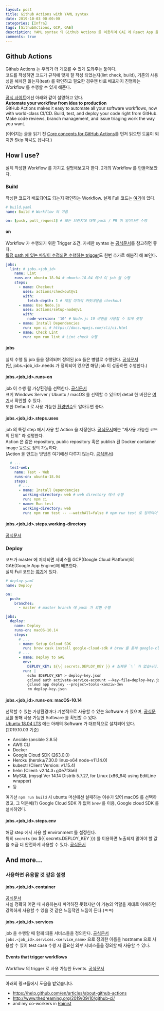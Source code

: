```yaml
---
layout: post
title: Github Actions with YAML syntax
date: 2019-10-03 00:00:00
categories: [Infra]
tags: [GithubActions, GCP, GAE]
description: YAML syntax 의 Github Actions 를 이용하여 GAE 에 React App 을 배포한다. 
comments: true
---
```


## Github Actions

Github Actions 는 우리가 더 게으를 수 있게 도와주는 툴이다.  
코드를 작성하면 코드가 규칙에 맞게 잘 작성 되었는지(lint check, build), 기존의 사용성을 해치진 않는지(test) 를 확인하고 필요한 경우엔 바로 배포까지 진행하는 Workflow 를 수행할 수 있게 해준다.

[공식 사이트](https://github.com/features/actions)에선 아래와 같이 설명하고 있다.  
**Automate your workflow from idea to production**  
GitHub Actions makes it easy to automate all your software workflows, now with world-class CI/CD. Build, test, and deploy your code right from GitHub. Make code reviews, branch management, and issue triaging work the way you want.

(이어지는 글을 읽기 전 [Core concepts for GitHub Actions](https://help.github.com/en/articles/about-github-actions#core-concepts-for-github-actions)를 먼저 읽으면 도움이 되지만 Skip 하셔도 됩니다.)  


## How I use?

실제 작성한 Workflow 를 가지고 설명해보고자 한다. 2개의 Workflow 를 만들어보았다.  


### Build

작성한 코드가 배포되어도 되는지 확인하는 Workflow. 실제 Full 코드는 [여기](ihttps://github.com/kanziw/tools/blob/7707aa8054/.github/workflows/build.yaml)에 있다.  


```yaml
# build.yaml
name: Build # Workflow 의 이름

on: [push, pull_request] # 모든 브랜치에 대해 push / PR 이 일어나면 수행
```

#### on

Workflow 가 수행되기 위한 Trigger 조건. 자세한 syntax 는 [공식문서](https://help.github.com/en/articles/workflow-syntax-for-github-actions#on)를 참고하면 좋다.  
[특정 path 에 있는 파일이 수정되면 수행하는 trigger](https://help.github.com/en/articles/workflow-syntax-for-github-actions#onpushpull_requestpaths)도 한번 추가로 해봄직 해 보인다.  


```yaml
jobs:
  lint: # jobs.<job_id>
    name: Lint
    runs-on: ubuntu-18.04 # ubuntu-18.04 에서 이 job 을 수행
    steps:
      - name: Checkout
        uses: actions/checkout@v1
        with:
          fetch-depth: 1 # 제일 마지막 커밋내용을 checkout
      - name: Use Node.js
        uses: actions/setup-node@v1
        with:
          node-version: '10' # Node.js 10 버전을 사용할 수 있게 셋팅
      - name: Install Dependencies
        run: npm ci # https://docs.npmjs.com/cli/ci.html
      - name: Check Lint
        run: npm run lint # Lint check 수행
```

#### jobs

실제 수행 될 job 들을 정의되며 정의된 job 들은 병렬로 수행된다. [공식문서](https://help.github.com/en/articles/workflow-syntax-for-github-actions#jobs)  
(단, jobs.\<job_id\>.needs 가 정의되어 있으면 해당 job 이 성공하면 수행한다.)  


#### jobs.\<job_id\>.runs-on

job 이 수행 될 가상환경을 선택한다. [공식문서](https://help.github.com/en/articles/workflow-syntax-for-github-actions#jobsjob_idruns-on)  
크게 Windows Server / Ubuntu / macOS 를 선택할 수 있으며 detail 한 버전은 [여기](https://help.github.com/en/articles/virtual-environments-for-github-actions#supported-virtual-environments-and-hardware-resources)서 확인할 수 있다.  
또한 Default 로 사용 가능한 [환경변수](https://help.github.com/en/articles/virtual-environments-for-github-actions#default-environment-variables)도 알아두면 좋다.  


#### jobs.\<job_id\>.steps.uses

job 의 특정 step 에서 사용 할 Action 을 지정한다. [공식문서](https://help.github.com/en/articles/workflow-syntax-for-github-actions#jobsjob_idstepsuses)에는 "재사용 가능한 코드의 단위" 라 설명한다.  
Action 은 같은 repository, public repository 혹은 publish 된 Docker container image 등으로 정의 가능하다.  
(Action 을 만드는 방법은 여기에선 다루지 않는다. [공식문서](https://help.github.com/en/articles/about-actions#choosing-a-location-for-your-action))  


```yaml
  # ...
  test-web:
    name: Test - Web
    runs-on: ubuntu-18.04
    steps:
      # ...
      - name: Install Dependencies
        working-directory: web # web directory 에서 수행
        run: npm ci
      - name: Run test
        working-directory: web
        run: npm run test -- --watchAll=false # npm run test 로 정의되어 있는 스크립트에 --watchAll=false 옵션을 전달
```

#### jobs.\<job_id\>.steps.working-directory

[공식문서](https://help.github.com/en/articles/workflow-syntax-for-github-actions#jobsjob_idstepsworking-directory)  


### Deploy

코드가 master 에 머지되면 서비스를 GCP(Google Cloud Platform)의 GAE(Google App Engine)에 배포한다.  
실제 Full 코드는 [여기](https://github.com/kanziw/tools/blob/7707aa8054/.github/workflows/deploy.yaml)에 있다.


```yaml
# deploy.yaml
name: Deploy

on:
  push:
    branches:
      - master # master branch 에 push 가 되면 수행

jobs:
  deploy:
    name: Deploy
    runs-on: macOS-10.14
    steps:
      # ...
      - name: Setup Gcloud SDK
        run: brew cask install google-cloud-sdk # brew 를 통해 google-cloud-sdk 를 설치
      # ...
      - name: Deploy to GAE
        env:
          DEPLOY_KEY: ${\{ secrets.DEPLOY_KEY }} # 실제론 `\` 가 없습니다.
        run: |
          echo $DEPLOY_KEY > deploy-key.json
          gcloud auth activate-service-account --key-file=deploy-key.json && \
          gcloud app deploy --project=tools-kanziw-dev
          rm deploy-key.json
```

#### jobs.\<job_id\>.runs-on: macOS-10.14

선택할 수 있는 가상환경마다 기본적으로 사용할 수 있는 Software 가 있으며, [공식문서](https://help.github.com/en/articles/software-in-virtual-environments-for-github-actions)를 통해 사용 가능한 Software 를 확인할 수 있다.  
[Ubuntu 18.04 LTS](https://help.github.com/en/articles/software-in-virtual-environments-for-github-actions#ubuntu-1804-lts) 에는 아래의 Software 가 대표적으로 설치되어 있다. (2019.10.03 기준)
* Ansible (ansible 2.8.5)
* AWS CLI 
* Docker
* Google Cloud SDK (263.0.0)
* Heroku (heroku/7.30.0 linux-x64 node-v11.14.0)
* kubectl (Client Version: v1.15.4)
* helm (Client: v2.14.3+g0e7f3b6)
* MySQL (mysql Ver 14.14 Distrib 5.7.27, for Linux (x86_64) using EditLine wrapper)
* 등

여기선 `npm run build` 시 ubuntu 머신에선 실패하는 이슈가 있어 macOS 를 선택하였고, 그 덕분에(?) Google Cloud SDK 가 없어 `brew` 를 이용, Google cloud SDK 를 설치하였다.  


#### jobs.\<job_id\>.steps.env

해당 step 에서 사용 할 environment 를 설정한다.  
특히 `secrets` (ex $\{\{ secrets.DEPLOY_KEY \}\}) 를 이용하면 노출되지 말아야 할 값을 조금 더 안전하게 사용할 수 있다. [공식문서](https://help.github.com/en/articles/virtual-environments-for-github-actions#creating-and-using-secrets-encrypted-variables)  


## And more...

### 사용하면 유용할 것 같은 설정

#### jobs.\<job_id\>.container

[공식문서](https://help.github.com/en/articles/workflow-syntax-for-github-actions#jobsjob_idcontainer)  
사실 정확히 어떤 때 사용하는지 파악하진 못했지만 이 기능의 역할을 제대로 이해하면 강력하게 사용할 수 있을 것 같은 느낌적인 느낌이 든다.(ㅋㅋ)  


#### jobs.\<job_id\>.services

job 을 수행할 때 함께 띄울 서비스들을 정의한다. [공식문서](https://help.github.com/en/articles/workflow-syntax-for-github-actions#jobsjob_idservices)  
`jobs.<job_id>.services.<service_name>` 으로 정의한 이름을 hostname 으로 사용할 수 있어 test case 수행 시 필요한 외부 서비스들을 정의할 때 사용할 수 있다.  


#### Events that trigger workflows

Workflow 의 trigger 로 사용 가능한 Events. [공식문서](https://help.github.com/en/articles/events-that-trigger-workflows)  


---

아래의 링크들에서 도움을 받았습니다.
- https://help.github.com/en/articles/about-github-actions
- http://www.thedreaming.org/2019/09/10/github-ci/
- and my co-workers in [Rainist](https://rainist.com/recruit)
